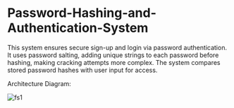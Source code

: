 # Password-Hashing-and-Authentication-System
This system ensures secure sign-up and login via password authentication. It uses password salting, adding unique strings to each password before hashing, making cracking attempts more complex. The system compares stored password hashes with user input for access.

Architecture Diagram:



![fs1](https://github.com/Bhavishhh/Password-Hashing-and-Authentication-System/assets/96944622/fee63392-3495-4616-a9e7-cf3648af022c)
